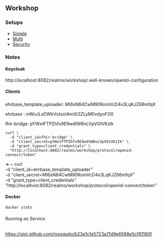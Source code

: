 ## Workshop

### Setups

- [Simple](./simple/)
- [Multi](./multi/)
- [Security](./security/)

### Notes

#### Keycloak

http://localhost:8082/realms/workshop/.well-known/openid-configuration

##### Clients

ehrbase_template_uploader:   MI6sN84CwM90RomVcD4x3LqKJZ66mfqX

ehrbase : mWvJLsDWkVutxxtAmSt3ZLyM0vdyoFO0

fhir-bridge: pYWxtFTPZhfx9E9wdtW8vLVpVGtVKzIk

```shell
curl \
  -d "client_id=fhir-bridge" \
  -d "client_secret=pYWxtFTPZhfx9E9wdtW8vLVpVGtVKzIk" \
  -d "grant_type=client_credentials" \
  "http://localhost:8082/realms/workshop/protocol/openid-connect/token"
```

➜  ~ curl \
  -d "client_id=ehrbase_template_uploader" \
  -d "client_secret=MI6sN84CwM90RomVcD4x3LqKJZ66mfqX" \
  -d "grant_type=client_credentials" \
  "http://localhost:8082/realms/workshop/protocol/openid-connect/token"

#### Docker

````shell
docker stats
````

###### Running as Service

https://gist.github.com/mosquito/b23e1c1e5723a7fd9e6568e5cf91180f